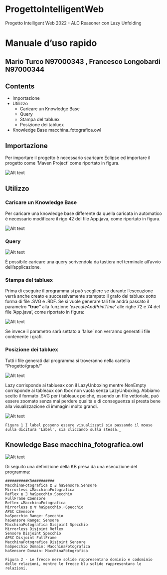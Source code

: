# ProgettoIntelligentWeb
Progetto Intelligent Web 2022 - ALC Reasoner con Lazy Unfolding 

# Manuale d’uso rapido

## Mario Turco N97000343 , Francesco Longobardi N97000344


## Contents

- Importazione
- Utilizzo
   - Caricare un Knowledge Base
   - Query
   - Stampa del tabluex
   - Posizione dei tabluex
- Knowledge Base macchina_fotografica.owl


## Importazione

Per importare il progetto è necessario scaricare Eclipse ed importare il progetto come ‘Maven Project’
come riportato in figura.

![Alt text](/Figures/1.png "Import")

## Utilizzo

### Caricare un Knowledge Base

Per caricare una knowledge base differente da quella caricata in automatico è necessario modificare il rigo
42 del file App.java, come riportato in figura.

![Alt text](/Figures/2.png "Import")

### Query

![Alt text](/Figures/3.png "Import")

È possibile caricare una query scrivendola da tastiera nel terminale all’avvio dell’applicazione.


### Stampa del tabluex

Prima di eseguire il programma si può scegliere se durante l’esecuzione verrà anche creato e
successivamente stampato il grafo del tabluex sotto forma di file .SVG e .RDF.
Se si vuole generare tali file andrà passato il parametro **“true”** alla funzione _‘executeAndPrintTime’_
alle righe 72 e 74 del file ‘App.java’, come riportato in figura:

![Alt text](/Figures/4.png "Import")

Se invece il parametro sarà settato a ‘false’ non verranno generati i file contenente i grafi.

### Posizione dei tabluex

Tutti i file generati dal programma si troveranno nella cartella “Progetto/graph/”

![Alt text](/Figures/5.png "Import")

Lazy corrisponde ai tablueax con il LazyUnboxing mentre NonEmpty corrisponde ai tableaux con tbox non
vuota senza LazyUnboxing.
Abbiamo scelto il formato .SVG per i tableaux poiché, essendo un file vettoriale, può essere zoomato senza
mai perdere qualità e di conseguenza si presta bene alla visualizzazione di immagini molto grandi.

![Alt text](/Figures/6.png "Import")

```
Figura 1 I label possono essere visualizzati sia passando il mouse sulla dicitura 'Label', sia cliccando sulla stessa._
```

## Knowledge Base macchina_fotografica.owl

![Alt text](/Figures/7.svg "Import")

Di seguito una definizione della KB presa da una esecuzione del programma:

```
##########KB##########
MacchinaFotografica ⊑ ∃ haSensore.Sensore 
Mirrorless ⊑MacchinaFotografica 
Reflex ⊑ ∃ haSpecchio.Specchio 
FullFrame ⊑Sensore 
Reflex ⊑MacchinaFotografica 
Mirrorless ⊑ ∀ haSpecchio.¬Specchio 
APSC ⊑Sensore 
haSpecchio Range: Specchio 
haSensore Range: Sensore 
MacchinaFotografica Disjoint Specchio 
Mirrorless Disjoint Reflex 
Sensore Disjoint Specchio 
APSC Disjoint FullFrame 
MacchinaFotografica Disjoint Sensore 
haSpecchio Domain: MacchinaFotografica 
haSensore Domain: MacchinaFotografica

```
```
Figura 2 - Le frecce nere solide rappresentano dominio e codominio delle relazioni, mentre le frecce blu solide rappresentano le
relazioni.
```

